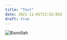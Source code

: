 ```yaml
---
title: "Test"
date: 2021-11-01T23:52:05Z
draft: true
---
```


![Bismillah](https://s3-jak01.storageraya.com/ahf-testcdn/img/bismillah_300x60.png#center)

